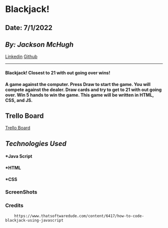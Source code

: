 # **Blackjack!**

## Date: 7/1/2022

## _By: Jackson McHugh_

[Linkedin](https://www.linkedin.com/in/jackson-mchugh-a12668239/) [Github](https://github.com/Jacksonmchugh/Blackjack)

---

#### Blackjack! Closest to 21 with out going over wins!

#### A game against the computer. Press Draw to start the game. You will compete against the dealer. Draw cards and try to get to 21 with out going over. Win 5 hands to win the game. This game will be written in HTML, CSS, and JS.

## Trello Board

[Trello Board](https://trello.com/b/B81u95ds/blackjack)

## _Technologies Used_

#### \*Java Script

#### \*HTML

#### \*CSS

### **ScreenShots**

### **Credits**

        https://www.thatsoftwaredude.com/content/6417/how-to-code-blackjack-using-javascript
